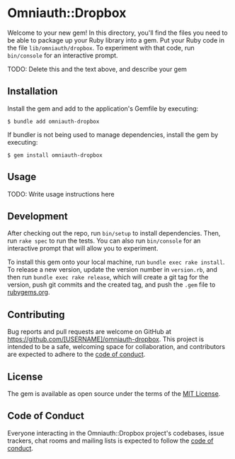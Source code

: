 # Omniauth::Dropbox

Welcome to your new gem! In this directory, you'll find the files you need to be able to package up your Ruby library into a gem. Put your Ruby code in the file `lib/omniauth/dropbox`. To experiment with that code, run `bin/console` for an interactive prompt.

TODO: Delete this and the text above, and describe your gem

## Installation

Install the gem and add to the application's Gemfile by executing:

    $ bundle add omniauth-dropbox

If bundler is not being used to manage dependencies, install the gem by executing:

    $ gem install omniauth-dropbox

## Usage

TODO: Write usage instructions here

## Development

After checking out the repo, run `bin/setup` to install dependencies. Then, run `rake spec` to run the tests. You can also run `bin/console` for an interactive prompt that will allow you to experiment.

To install this gem onto your local machine, run `bundle exec rake install`. To release a new version, update the version number in `version.rb`, and then run `bundle exec rake release`, which will create a git tag for the version, push git commits and the created tag, and push the `.gem` file to [rubygems.org](https://rubygems.org).

## Contributing

Bug reports and pull requests are welcome on GitHub at https://github.com/[USERNAME]/omniauth-dropbox. This project is intended to be a safe, welcoming space for collaboration, and contributors are expected to adhere to the [code of conduct](https://github.com/[USERNAME]/omniauth-dropbox/blob/main/CODE_OF_CONDUCT.md).

## License

The gem is available as open source under the terms of the [MIT License](https://opensource.org/licenses/MIT).

## Code of Conduct

Everyone interacting in the Omniauth::Dropbox project's codebases, issue trackers, chat rooms and mailing lists is expected to follow the [code of conduct](https://github.com/[USERNAME]/omniauth-dropbox/blob/main/CODE_OF_CONDUCT.md).

